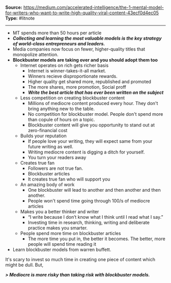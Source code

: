 ---
---
**Source:** https://medium.com/accelerated-intelligence/the-1-mental-model-for-writers-who-want-to-write-high-quality-viral-content-43ecf0d4ec05
**Type:** #litnote 

----
- MT spends more than 50 hours per article
- ***Collecting and learning the most valuable models is the key strategy of world-class entrepreneurs and leaders.***
- Media companies now focus on fewer, higher-quality titles that monopolize attention.
- **Blockbuster models are taking over and you should adopt them too**
	- Internet operates on rich gets richer basis
		- Internet is winner-takes-it-all market. 
		- Winners recieve disproportionate rewards.
		- Higher quality get shared more, republished and promoted
		- The more shares, more promotion, Social proff
		- ***Write the best article that has ever been written on the subject***
	- Less competition on creating blockbuster content
		- Millions of mediocre content produced every hour. They don't bring anything new to the table.
		- No competition for blockbuster model. People don't spend more than copule of hours on a topic. 
		- Blockbuster content will give you opportunity to stand out at zero-financial cost
	- Builds your reputation
		- If people love your writing, they will expect same from your future writing as well. 
		- Writing mediocre content is digging a ditch for yourself.
		- You turn your readers away
	- Creates true fan
		- Followers are not true fan.
		- Blockbuster articles 
		- It creates true fan who will support you 
	- An amazing body of work
		-  One blockbuster will lead to another and then another and then another.
		- People won't spend time going through 100/s of mediocre articles
	- Makes you a better thinker and writer
		- “I write because I don’t know what I think until I read what I say.”
		- Investing time in research, thinking, writing and deliberate practice makes you smarter.
	- People spend more time on blockbuster articles
		- The more time you put in, the better it becomes. The better, more people will spend time reading it
- Learn blockbuster models from warren buffett.


It's scary to invest so much time in creating one piece of content which might be dull. 
But, 

***> Mediocre is more risky than taking risk with blockbuster models.***